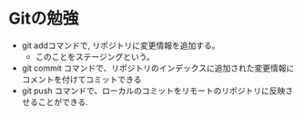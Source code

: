 # Gitの勉強

- git addコマンドで, リポジトリに変更情報を追加する。
  - このことをステージングという。
- git commit コマンドで、リポジトリのインデックスに追加された変更情報にコメントを付けてコミットできる
- git push コマンドで、ローカルのコミットをリモートのリポジトリに反映させることができる.

